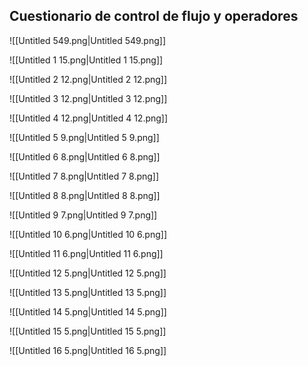 ## **Cuestionario de control de flujo y operadores**

![[Untitled 549.png|Untitled 549.png]]

![[Untitled 1 15.png|Untitled 1 15.png]]

![[Untitled 2 12.png|Untitled 2 12.png]]

![[Untitled 3 12.png|Untitled 3 12.png]]

![[Untitled 4 12.png|Untitled 4 12.png]]

![[Untitled 5 9.png|Untitled 5 9.png]]

![[Untitled 6 8.png|Untitled 6 8.png]]

![[Untitled 7 8.png|Untitled 7 8.png]]

![[Untitled 8 8.png|Untitled 8 8.png]]

![[Untitled 9 7.png|Untitled 9 7.png]]

![[Untitled 10 6.png|Untitled 10 6.png]]

![[Untitled 11 6.png|Untitled 11 6.png]]

![[Untitled 12 5.png|Untitled 12 5.png]]

![[Untitled 13 5.png|Untitled 13 5.png]]

![[Untitled 14 5.png|Untitled 14 5.png]]

![[Untitled 15 5.png|Untitled 15 5.png]]

![[Untitled 16 5.png|Untitled 16 5.png]]